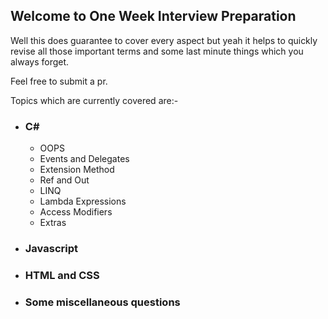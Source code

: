 ## Welcome to One Week Interview Preparation

Well this does guarantee to cover every aspect but yeah it helps to quickly revise all those important terms and some last minute things which you always forget.

Feel free to submit a pr.

Topics which are currently covered are:-
- ### C#
  - OOPS
  - Events and Delegates
  - Extension Method
  - Ref and Out
  - LINQ
  - Lambda Expressions
  - Access Modifiers
  - Extras
  
  
- ### Javascript
- ### HTML and CSS
- ### Some miscellaneous questions
